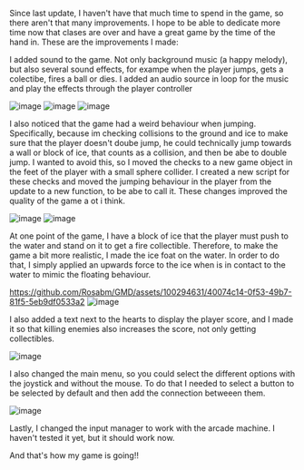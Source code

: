 Since last update, I haven't have that much time to spend in the game, so there aren't that many improvements. I hope to be able to dedicate more time now that clases are over and have a great game by the time of the hand in.
These are the improvements I made:

I added sound to the game. Not only background music (a happy melody), but also several sound effects, for exampe when the player jumps, gets a colectibe, fires a ball or dies. I added an audio source in loop for the music and play the effects through the player controller

![image](https://github.com/Rosabm/GMD/assets/100294631/0e0c1825-14ea-4b34-b179-24a304366bfa)
![image](https://github.com/Rosabm/GMD/assets/100294631/4928bbcf-817e-4dd2-a1f2-9904cf5f7c00)
![image](https://github.com/Rosabm/GMD/assets/100294631/28a0a335-3c00-4500-898f-150bee9f5a07)

I also noticed that the game had a weird behaviour when jumping. Specifically, because im checking collisions to the ground and ice to make sure that the player doesn't doube jump, he could technically jump towards a wall or block of ice, that counts as a collision, and then be abe to double jump. I wanted to avoid this, so I moved the checks to a new game object in the feet of the player with a small sphere collider. I created a new script for these checks and moved the jumping behaviour in the player from the update to a new function, to be abe to call it. These changes improved the quality of the game a ot i think.

![image](https://github.com/Rosabm/GMD/assets/100294631/93d5d1db-5e8f-4d79-8f70-a8dd1de321ae)
![image](https://github.com/Rosabm/GMD/assets/100294631/3fa65d26-9cee-4f1e-805b-48865cda4033)

At one point of the game, I have a block of ice that the player must push to the water and stand on it to get a fire collectible. Therefore, to make the game a bit more realistic, I made the ice foat on the water. In order to do that, I simply applied an upwards force to the ice when is in contact to the water to mimic the floating behaviour.

https://github.com/Rosabm/GMD/assets/100294631/40074c14-0f53-49b7-81f5-5eb9df0533a2
![image](https://github.com/Rosabm/GMD/assets/100294631/e2af400f-e6bd-4ffe-9347-fd2b406ee43f)

I also added a text next to the hearts to display the player score, and I made it so that killing enemies also increases the score, not only getting collectibles.

![image](https://github.com/Rosabm/GMD/assets/100294631/50babdff-3b4e-4a21-9896-b2cfd391d328)

I also changed the main menu, so you could select the different options with the joystick and without the mouse. To do that I needed to select a button to be selected by default and then add the connection betweeen them.

![image](https://github.com/Rosabm/GMD/assets/100294631/06a69856-dafe-4469-b49f-5c12d396448a)


Lastly, I changed the input manager to work with the arcade machine. I haven't tested it yet, but it should work now.

And that's how my game is going!!
